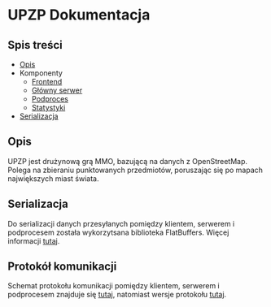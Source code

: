 # UPZP Dokumentacja

## Spis treści
* [Opis](#opis)
* Komponenty
  * [Frontend](Frontend.md)
  * [Główny serwer](GlownySerwer.md)
  * [Podproces](Podproces.md)
  * [Statystyki](https://github.com/RideTheSkyP/Team-project-MMO-RPG-Website/blob/master/docs/stats-readme.md)
* [Serializacja](#serializacja)

## Opis
UPZP jest drużynową grą MMO, bazującą na danych z OpenStreetMap. Polega na zbieraniu punktowanych przedmiotów, poruszając się po mapach największych miast świata.
	
## Serializacja
Do serializacji danych przesyłanych pomiędzy klientem, serwerem i podprocesem została wykorzytsana biblioteka FlatBuffers. Więcej informacji [tutaj](https://google.github.io/flatbuffers/).

## Protokół komunikacji
Schemat protokołu komunikacji pomiędzy klientem, serwerem i podprocesem znajduje się [tutaj](Protoko_komunikacji.pdf), natomiast wersje protokołu [tutaj](versions.txt).
